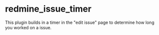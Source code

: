 redmine_issue_timer
===================

This plugin builds in a timer in the "edit issue" page to determine how long you worked on a issue.
